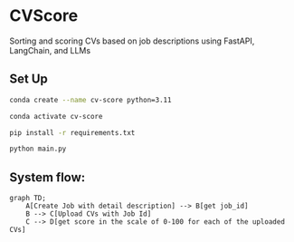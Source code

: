 # CVScore
Sorting and scoring CVs based on job descriptions using FastAPI, LangChain, and LLMs

## Set Up

```sh
conda create --name cv-score python=3.11

conda activate cv-score

pip install -r requirements.txt 

python main.py
```

## System flow:

```mermaid
graph TD;
    A[Create Job with detail description] --> B[get job_id]
    B --> C[Upload CVs with Job Id]
    C --> D[get score in the scale of 0-100 for each of the uploaded CVs]
```
